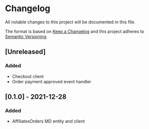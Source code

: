 # Changelog

All notable changes to this project will be documented in this file.

The format is based on [Keep a Changelog](http://keepachangelog.com/en/1.0.0/)
and this project adheres to [Semantic Versioning](http://semver.org/spec/v2.0.0.html).

## [Unreleased]

### Added

- Checkout client
- Order payment approved event handler

## [0.1.0] - 2021-12-28

### Added

- AffiliatesOrders MD entity and client
